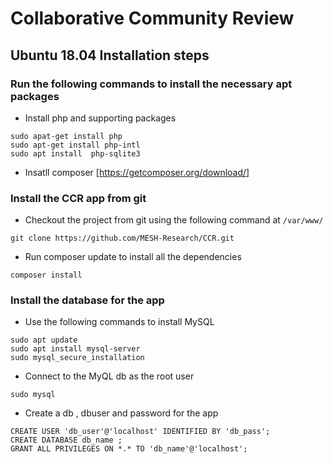# Collaborative Community Review

## Ubuntu 18.04 Installation steps

### Run the following commands to install the necessary apt packages

* Install php and supporting packages 
```
sudo apat-get install php
sudo apt-get install php-intl
sudo apt install  php-sqlite3
```
* Insatll composer [https://getcomposer.org/download/]

### Install the CCR app from git
* Checkout the project from git using the following command at `/var/www/`
```
git clone https://github.com/MESH-Research/CCR.git
``` 
* Run composer update to install all the dependencies 
```
composer install
```

### Install the database for the app
* Use the following commands to install MySQL 
```
sudo apt update
sudo apt install mysql-server
sudo mysql_secure_installation
```

* Connect to the MyQL db as the root user 
```
sudo mysql
```
* Create a db , dbuser and password for the app
```
CREATE USER 'db_user'@'localhost' IDENTIFIED BY 'db_pass';
CREATE DATABASE db_name ;
GRANT ALL PRIVILEGES ON *.* TO 'db_name'@'localhost';
```






